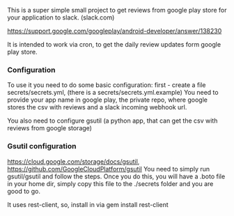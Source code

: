 This is a super simple small project to get reviews from google play store for your application to slack. (slack.com)

https://support.google.com/googleplay/android-developer/answer/138230

It is intended to work via cron, to get the daily review updates form google play store.

### Configuration
To use it you need to do some basic configuration:
first - create a file secrets/secrets.yml, (there is a secrets/secrets.yml.example)
You need to provide your app name in google play, the private repo, where google stores the csv with reviews and a slack incoming webhook url.

You also need to configure gsutil (a python app, that can get the csv with reviews from google storage)

### Gsutil configuration 
https://cloud.google.com/storage/docs/gsutil, https://github.com/GoogleCloudPlatform/gsutil
You need to simply run gsutil/gsutil and follow the steps. Once you do this, you will have a .boto file in your home dir, simply copy this file to the ./secrets folder and you are good to go.

It uses rest-client, so, install in via gem install rest-client
